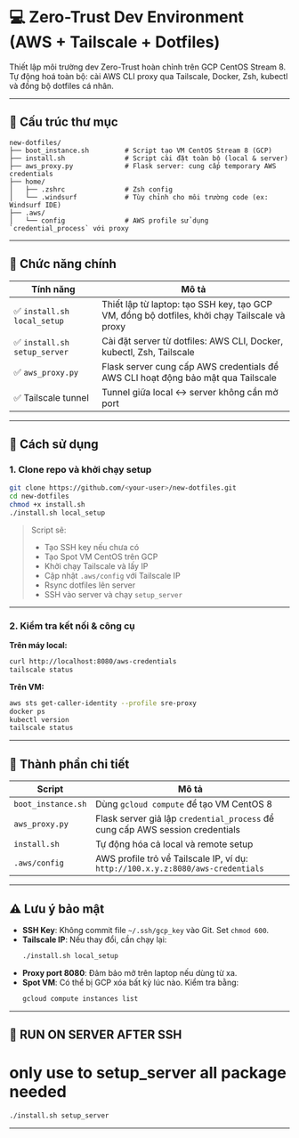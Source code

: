 
# 💻 Zero-Trust Dev Environment (AWS + Tailscale + Dotfiles)

Thiết lập môi trường dev Zero-Trust hoàn chỉnh trên GCP CentOS Stream 8. Tự động hoá toàn bộ: cài AWS CLI proxy qua Tailscale, Docker, Zsh, kubectl và đồng bộ dotfiles cá nhân.

---

## 📁 Cấu trúc thư mục

```
new-dotfiles/
├── boot_instance.sh         # Script tạo VM CentOS Stream 8 (GCP)
├── install.sh               # Script cài đặt toàn bộ (local & server)
├── aws_proxy.py             # Flask server: cung cấp temporary AWS credentials
├── home/
│   ├── .zshrc               # Zsh config
│   └── .windsurf            # Tùy chỉnh cho môi trường code (ex: Windsurf IDE)
├── .aws/
│   └── config               # AWS profile sử dụng `credential_process` với proxy
```

---

## 🧠 Chức năng chính

| Tính năng | Mô tả |
|----------|------|
| ✅ `install.sh local_setup` | Thiết lập từ laptop: tạo SSH key, tạo GCP VM, đồng bộ dotfiles, khởi chạy Tailscale và proxy |
| ✅ `install.sh setup_server` | Cài đặt server từ dotfiles: AWS CLI, Docker, kubectl, Zsh, Tailscale |
| ✅ `aws_proxy.py` | Flask server cung cấp AWS credentials để AWS CLI hoạt động bảo mật qua Tailscale |
| ✅ Tailscale tunnel | Tunnel giữa local ↔️ server không cần mở port |

---

## 🚀 Cách sử dụng

### 1. Clone repo và khởi chạy setup

```bash
git clone https://github.com/<your-user>/new-dotfiles.git
cd new-dotfiles
chmod +x install.sh
./install.sh local_setup
```

> Script sẽ:
> - Tạo SSH key nếu chưa có
> - Tạo Spot VM CentOS trên GCP
> - Khởi chạy Tailscale và lấy IP
> - Cập nhật `.aws/config` với Tailscale IP
> - Rsync dotfiles lên server
> - SSH vào server và chạy `setup_server`

---

### 2. Kiểm tra kết nối & công cụ

**Trên máy local:**

```bash
curl http://localhost:8080/aws-credentials
tailscale status
```

**Trên VM:**

```bash
aws sts get-caller-identity --profile sre-proxy
docker ps
kubectl version
tailscale status
```

---

## 🧩 Thành phần chi tiết

| Script | Mô tả |
|--------|------|
| `boot_instance.sh` | Dùng `gcloud compute` để tạo VM CentOS 8 |
| `aws_proxy.py` | Flask server giả lập `credential_process` để cung cấp AWS session credentials |
| `install.sh` | Tự động hóa cả local và remote setup |
| `.aws/config` | AWS profile trỏ về Tailscale IP, ví dụ: `http://100.x.y.z:8080/aws-credentials` |

---

## ⚠️ Lưu ý bảo mật

- **SSH Key**: Không commit file `~/.ssh/gcp_key` vào Git. Set `chmod 600`.
- **Tailscale IP**: Nếu thay đổi, cần chạy lại:
  ```bash
  ./install.sh local_setup
  ```
- **Proxy port 8080**: Đảm bảo mở trên laptop nếu dùng từ xa.
- **Spot VM**: Có thể bị GCP xóa bất kỳ lúc nào. Kiểm tra bằng:
  ```bash
  gcloud compute instances list
  ```

---

## 🔄 RUN ON SERVER AFTER SSH
# only use to setup_server all package needed
```bash
./install.sh setup_server
```
---
